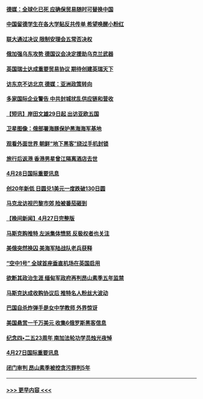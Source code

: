 #### [德媒：全球化已死 应确保贸易随时可替换中国](../pages/prog202/a103412798.md?t=04290451) 
#### [中国留德学生在各大学贴反共传单 希望唤醒小粉红](../pages/prog202/a103412796.md?t=04290451) 
#### [联大通过决议 限制安理会五常否决权](../pages/prog202/a103412649.md?t=04290451) 
#### [俄加强乌东攻势 德国议会决定援助乌克兰武器](../pages/prog202/a103412626.md?t=04290451) 
#### [英国瑞士达成重要贸易协议 期待创建英瑞天下](../pages/prog202/a103412677.md?t=04290451) 
#### [访东京不访北京  德媒：亚洲政策转向](../pages/prog202/a103412515.md?t=04290451) 
#### [多家国际企业警告 中共封城扰乱供应链和营收](../pages/prog202/a103412512.md?t=04290451) 
#### [【短讯】岸田文雄29日起 出访亚欧五国](../pages/prog202/a103412574.md?t=04290451) 
#### [卫星图像：俄部署海豚保护黑海海军基地](../pages/prog202/a103412424.md?t=04290451) 
#### [观看外面世界 朝鲜“地下黑客”绕过手机封锁](../pages/prog202/a103412416.md?t=04290451) 
#### [旅行后返港 香港男星曾江隔离酒店去世](../pages/prog202/a103412404.md?t=04290451) 
#### [4月28日国际重要讯息](../pages/prog202/a103412316.md?t=04290451) 
#### [创20年新低 日圆兑1美元一度跌破130日圆](../pages/prog202/a103412263.md?t=04290451) 
#### [马克龙访视巴黎市郊 险被番茄砸到](../pages/prog202/a103412180.md?t=04290451) 
#### [【晚间新闻】4月27日完整版](../pages/prog202/a103412077.md?t=04290451) 
#### [马斯克购推特 左派集体愤怒 反极权者也关注](../pages/prog202/a103412005.md?t=04290451) 
#### [美俄突然换囚 美海军陆战队老兵获释](../pages/prog202/a103411892.md?t=04290451) 
#### [“空中1号” 全球首座垂直机场在英国启用](../pages/prog202/a103411894.md?t=04290451) 
#### [欲断其政治生涯 缅甸军政府再判昂山素季五年监禁](../pages/prog202/a103411688.md?t=04290451) 
#### [马斯克达成收购协议后 推特名人粉丝大波动](../pages/prog202/a103411402.md?t=04290451) 
#### [巴国自杀炸弹手是女中学教师 外界惊讶](../pages/prog202/a103411396.md?t=04290451) 
#### [美国悬赏一千万美元 收集6俄罗斯黑客信息](../pages/prog202/a103411388.md?t=04290451) 
#### [纪念四•二五23周年 南加法轮功学员烛光夜悼](../pages/prog202/a103410700.md?t=04290451) 
#### [4月27日国际重要讯息](../pages/prog202/a103411307.md?t=04290451) 
#### [闭门审判 昂山素季被控贪污罪判5年](../pages/prog202/a103411297.md?t=04290451) 

----
#### [ >>> 更早内容 <<< ](../indexes/prog202-earlier.md)
